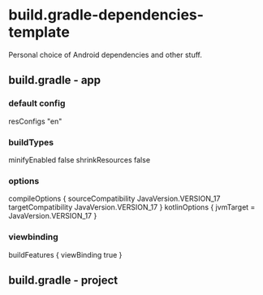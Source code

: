 # build.gradle-dependencies-template
 Personal choice of Android dependencies and other stuff.

## build.gradle - app

### default config
 resConfigs "en"
### buildTypes
 minifyEnabled false
 shrinkResources false
### options
 compileOptions {
        sourceCompatibility JavaVersion.VERSION_17
        targetCompatibility JavaVersion.VERSION_17
}
 kotlinOptions {
        jvmTarget = JavaVersion.VERSION_17
}
### viewbinding
 buildFeatures {
        viewBinding true
}

## build.gradle - project
